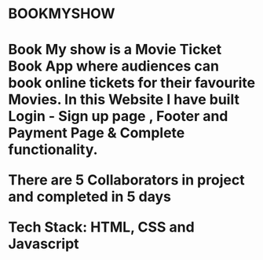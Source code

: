 <h1>BOOKMYSHOW <h1/>

Book My show is a Movie Ticket Book App where audiences can book online tickets for their favourite Movies. In this Website I have built Login - Sign up page , Footer and Payment Page & Complete functionality.

There are 5 Collaborators in project and completed in 5 days

Tech Stack: HTML, CSS and Javascript
